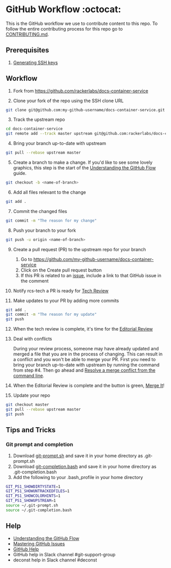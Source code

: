 # GitHub Workflow :octocat:

This is the GitHub workflow we use to contribute content to this repo. To follow the entire contributing process for this repo go to [CONTRIBUTING.md](CONTRIBUTING.md).

## Prerequisites

1. [Generating SSH keys](https://help.github.com/articles/generating-ssh-keys/)

## Workflow

1. Fork from https://github.com/rackerlabs/docs-container-service

2. Clone your fork of the repo using the SSH clone URL
```bash
git clone git@github.com:my-github-username/docs-container-service.git
```

3. Track the upstream repo
```bash
cd docs-container-service
git remote add --track master upstream git@github.com:rackerlabs/docs-container-service.git
```

4. Bring your branch up-to-date with upstream
```bash
git pull --rebase upstream master
```

5. Create a branch to make a change. If you'd like to see some lovely graphics, this step is the start of the [Understanding the GitHub Flow](https://guides.github.com/introduction/flow/index.html) guide.
```bash
git checkout -b <name-of-branch>
```

6. Add all files relevant to the change
```bash
git add .
```

7. Commit the changed files
```bash
git commit -m "The reason for my change"
```

8. Push your branch to your fork
```bash
git push -u origin <name-of-branch>
```

9. Create a pull request (PR) to the upstream repo for your branch

    1. Go to https://github.com/my-github-username/docs-container-service
    2. Click on the Create pull request button
    3. If this PR is related to an [issue](https://github.com/rackerlabs/docs-container-service/issues), include a link to that GitHub issue in the comment

10. Notify rcs-tech a PR is ready for [Tech Review](CONTRIBUTING.md#technical-review)

11. Make updates to your PR by adding more commits
```bash
git add .
git commit -m "The reason for my update"
git push
```

12. When the tech review is complete, it's time for the [Editorial Review](CONTRIBUTING.md#editorial-review)

13. Deal with conflicts

    During your review process, someone may have already updated and merged a file that you are in the process of changing. This can result in a conflict and you won't be able to merge your PR. First you need to bring your branch up-to-date with upstream by running the command from step #4. Then go ahead and [Resolve a merge conflict from the command line](https://help.github.com/articles/resolving-a-merge-conflict-from-the-command-line/).

14. When the Editorial Review is complete and the button is green, [Merge It](CONTRIBUTING.md#merge-it)!

15. Update your repo
```bash
git checkout master
git pull --rebase upstream master
git push
```

## Tips and Tricks

### Git prompt and completion

1. Download [git-prompt.sh](https://raw.githubusercontent.com/git/git/master/contrib/completion/git-prompt.sh) and save it in your home directory as .git-prompt.sh
1. Download [git-completion.bash](https://github.com/git/git/blob/master/contrib/completion/git-completion.bash) and save it in your home directory as .git-completion.bash
1. Add the following to your .bash_profile in your home directory

```bash
GIT_PS1_SHOWDIRTYSTATE=1
GIT_PS1_SHOWUNTRACKEDFILES=1
GIT_PS1_SHOWCOLORHINTS=1
GIT_PS1_SHOWUPSTREAM=1
source ~/.git-prompt.sh
source ~/.git-completion.bash
```

## Help

* [Understanding the GitHub Flow](https://guides.github.com/introduction/flow/index.html)
* [Mastering GitHub Issues](https://guides.github.com/features/issues/)
* [GitHub Help](https://help.github.com/)
* GitHub help in Slack channel #git-support-group
* deconst help in Slack channel #deconst
